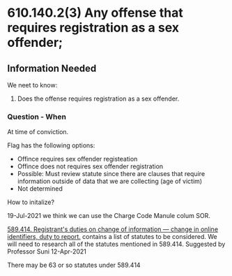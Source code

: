 # 610.140.2(3) Any offense that requires registration as a sex offender;

## Information Needed

We neet to know:

1. Does the offense requires registration as a sex offender.



### Question - When

At time of conviction.

Flag has the following options:

* Offince requires sex offender registeation
* Offince does not requires sex offender registration
* Possible: Must review statute since there are clauses that require information outside of data that we are collecting (age of victim)
* Not determined

How to initalize?

19-Jul-2021 we think we can use the Charge Code Manule colum SOR.

[589.414.  Registrant's duties on change of information — change in online identifiers, duty to report.](https://www.revisor.mo.gov/main/OneSection.aspx?section=589.414) contains a list of statutes to be considered. We will need to research all of the statutes mentioned in 589.414. Suggested by Professor Suni 12-Apr-2021

There may be 63 or so statutes under 589.414



